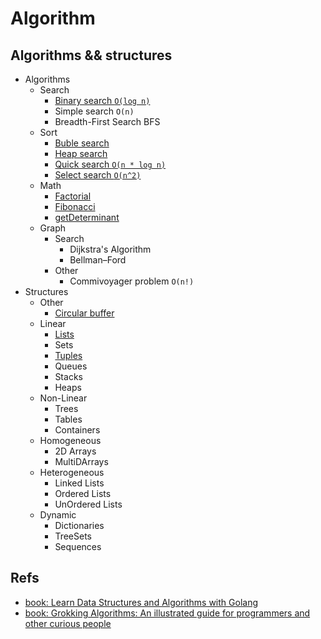 # Algorithm

## Algorithms && structures

- Algorithms
  - Search
    - [Binary search `O(log n)`](./src/search/binary)
    - Simple search `O(n)`
    - Breadth-First Search BFS
  - Sort
    - [Buble search](./src/sorting/bubble)
    - [Heap search](./src/sorting/heap)
    - [Quick search `O(n * log n)`](./src/sorting/quick)
    - [Select search `O(n^2)`](./src/sorting/select)
  - Math
    - [Factorial](./src/math/factorial)
    - [Fibonacci](./src/math/fibonacci)
    - [getDeterminant](./src/math/getDeterminant)
  - Graph
    - Search
      - Dijkstra's Algorithm
      - Bellman–Ford
    - Other
      - Commivoyager problem `O(n!)`
- Structures
  - Other
    - [Circular buffer](./src/struct/circularBuffer)
  - Linear
    - [Lists](./src/struct/linear/list)
    - Sets
    - [Tuples](./src/struct/linear/tuples)
    - Queues
    - Stacks
    - Heaps
  - Non-Linear
    - Trees
    - Tables
    - Containers
  - Homogeneous
    - 2D Arrays
    - MultiDArrays
  - Heterogeneous
    - Linked Lists
    - Ordered Lists
    - UnOrdered Lists
  - Dynamic
    - Dictionaries
    - TreeSets
    - Sequences

## Refs

- [book: Learn Data Structures and Algorithms with Golang](https://www.packtpub.com/application-development/learn-data-structures-and-algorithms-golang)
- [book: Grokking Algorithms: An illustrated guide for programmers and other curious people](https://www.manning.com/books/grokking-algorithms)
